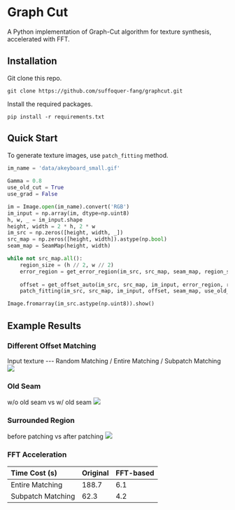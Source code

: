 # Graph Cut

A Python implementation of Graph-Cut algorithm for texture synthesis, accelerated with FFT.

## Installation

Git clone this repo.
```shell
git clone https://github.com/suffoquer-fang/graphcut.git
```

Install the required packages.
```shell
pip install -r requirements.txt
```

## Quick Start
To generate texture images, use `patch_fitting` method.

```python
im_name = 'data/akeyboard_small.gif'
    
Gamma = 0.8
use_old_cut = True 
use_grad = False

im = Image.open(im_name).convert('RGB')
im_input = np.array(im, dtype=np.uint8)
h, w, _ = im_input.shape
height, width = 2 * h, 2 * w
im_src = np.zeros([height, width, _])
src_map = np.zeros([height, width]).astype(np.bool)
seam_map = SeamMap(height, width)

while not src_map.all():
    region_size = (h // 2, w // 2)
    error_region = get_error_region(im_src, src_map, seam_map, region_size)
    
    offset = get_offset_auto(im_src, src_map, im_input, error_region, region_size, Gamma)
    patch_fitting(im_src, src_map, im_input, offset, seam_map, use_old_cut, use_grad)

Image.fromarray(im_src.astype(np.uint8)).show()
```

## Example Results

### Different Offset Matching
Input texture --- Random Matching / Entire Matching / Subpatch Matching
![](https://suffoquer-fang/GraphCut/figs/offset-matching.jpeg)

### Old Seam
w/o old seam vs w/ old seam
![](https://suffoquer-fang/GraphCut/figs/old-seam.jpg)

### Surrounded Region
before patching vs after patching
![](https://suffoquer-fang/GraphCut/figs/surrounded.jpg)

### FFT Acceleration

| Time Cost (s) | Original | FFT-based |
| :------ | :------ | :------ |
| Entire Matching | 188.7 | 6.1 |
| Subpatch Matching | 62.3 | 4.2 |